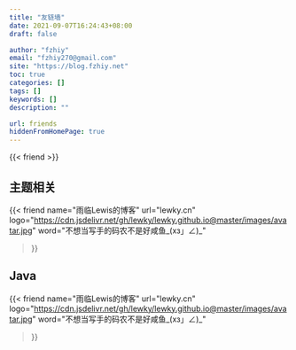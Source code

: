 ```yaml
---
title: "友链墙"
date: 2021-09-07T16:24:43+08:00
draft: false

author: "fzhiy"
email: "fzhiy270@gmail.com"
site: "https://blog.fzhiy.net"
toc: true
categories: []
tags: []
keywords: []
description: ""

url: friends
hiddenFromHomePage: true
---
```

{{< friend >}}

## 主题相关

{{< friend
name="雨临Lewis的博客"
url="lewky.cn"
logo="https://cdn.jsdelivr.net/gh/lewky/lewky.github.io@master/images/avatar.jpg"
word="不想当写手的码农不是好咸鱼_(xз」∠)_"
>}}


## Java

{{< friend
name="雨临Lewis的博客"
url="lewky.cn"
logo="https://cdn.jsdelivr.net/gh/lewky/lewky.github.io@master/images/avatar.jpg"
word="不想当写手的码农不是好咸鱼_(xз」∠)_"
>}}

